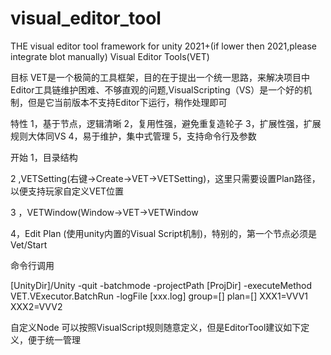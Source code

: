 # visual_editor_tool
THE visual editor tool framework for unity 2021+(if lower then 2021,please integrate blot manually)
Visual Editor Tools(VET)

目标
VET是一个极简的工具框架，目的在于提出一个统一思路，来解决项目中Editor工具链维护困难、不够直观的问题,VisualScripting（VS）是一个好的机制，但是它当前版本不支持Editor下运行，稍作处理即可

特性
1，基于节点，逻辑清晰
2，复用性强，避免重复造轮子
3，扩展性强，扩展规则大体同VS
4，易于维护，集中式管理
5，支持命令行及参数

开始
1，目录结构


2 ,VETSetting(右键->Create->VET->VETSetting)，这里只需要设置Plan路径，以便支持玩家自定义VET位置





3 ，VETWindow(Window->VET->VETWindow

4，Edit Plan (使用unity内置的Visual Script机制)，特别的，第一个节点必须是Vet/Start



命令行调用

[UnityDir]/Unity -quit -batchmode -projectPath [ProjDir] -executeMethod VET.VExecutor.BatchRun -logFile [xxx.log] group=[] plan=[]  XXX1=VVV1 XXX2=VVV2

自定义Node
可以按照VisualScript规则随意定义，但是EditorTool建议如下定义，便于统一管理
